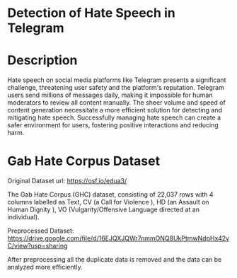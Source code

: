 # Detection of Hate Speech in Telegram
# Description
Hate speech on social media platforms like Telegram presents a significant challenge, 
threatening user safety and the platform's reputation. Telegram users send millions of 
messages daily, making it impossible for human moderators to review all content manually. 
The sheer volume and speed of content generation necessitate a more efficient solution for 
detecting and mitigating hate speech. Successfully managing hate speech can create a safer
environment for users, fostering positive interactions and reducing harm.

# Gab Hate Corpus Dataset
Original Dataset url: https://osf.io/edua3/

The Gab Hate Corpus (GHC) dataset, consisting of 22,037 rows with 4 columns labelled as 
Text, CV (a Call for Violence ), HD (an Assault on Human Dignity ), 
VO (Vulgarity/Offensive Language directed at an individual).

Preprocessed Dataset: https://drive.google.com/file/d/16EJQXJQWr7nmmONQ8UkPtmwNdpHx42yC/view?usp=sharing

After preprocessing all the duplicate data is removed and the data can be analyzed more efficiently.




